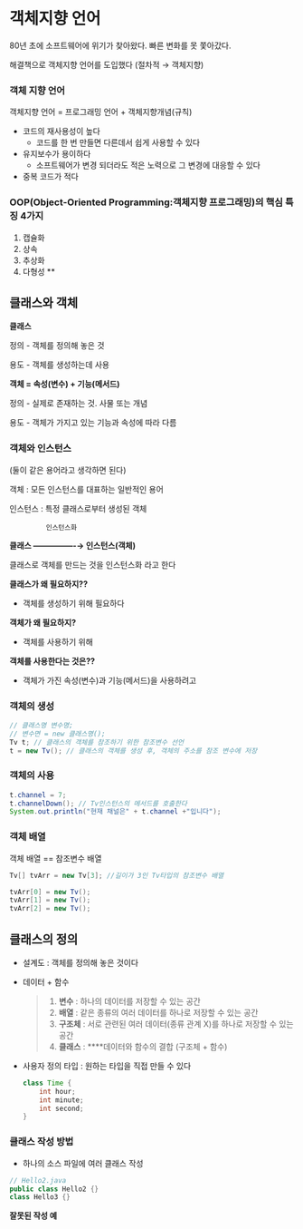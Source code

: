 # 객체지향 언어

80년 초에 소프트웨어에 위기가 찾아왔다. 빠른 변화를 못 쫓아갔다.

해결책으로 객체지향 언어를 도입했다 (절차적 → 객체지향)

### 객체 지향 언어

객체지향 언어 = 프로그래밍 언어 + 객체지향개념(규칙)

- 코드의 재사용성이 높다
    - 코드를 한 번 만들면 다른데서 쉽게 사용할 수 있다
- 유지보수가 용이하다
    - 소프트웨어가 변경 되더라도 적은 노력으로 그 변경에 대응할 수 있다
- 중복 코드가 적다

### OOP(Object-Oriented Programming:객체지향 프로그래밍)의 핵심 특징 4가지

1. 캡슐화
2. 상속
3. 추상화
4. 다형성 **

## 클래스와 객체

**클래스**

정의 - 객체를 정의해 놓은 것

용도 - 객체를 생성하는데 사용

**객체 = 속성(변수) + 기능(메서드)**

정의 - 실제로 존재하는 것. 사물 또는 개념

용도 - 객체가 가지고 있는 기능과 속성에 따라 다름

 

### 객체와 인스턴스

(둘이 같은 용어라고 생각하면 된다)

객체 : 모든 인스턴스를 대표하는 일반적인 용어

인스턴스 : 특정 클래스로부터 생성된 객체 

             인스턴스화

**클래스 —————-→ 인스턴스(객체)**

클래스로 객체를 만드는 것을 인스턴스화 라고 한다

**클래스가 왜 필요하지??**

- 객체를 생성하기 위해 필요하다

**객체가 왜 필요하지?**

- 객체를 사용하기 위해

**객체를 사용한다는 것은??**

- 객체가 가진 속성(변수)과 기능(메서드)을 사용하려고

### 객체의 생성

```java
// 클래스명 변수명;
// 변수면 = new 클래스명();
Tv t; // 클래스의 객체를 참조하기 위한 참조변수 선언
t = new Tv(); // 클래스의 객체를 생성 후, 객체의 주소를 참조 변수에 저장
```

### 객체의 사용

```java
t.channel = 7;
t.channelDown(); // Tv인스턴스의 메서드를 호출한다
System.out.println("현재 채널은" + t.channel +"입니다");
```

### 객체 배열

객체 배열 == 참조변수 배열

```java
Tv[] tvArr = new Tv[3]; //길이가 3인 Tv타입의 참조변수 배열

tvArr[0] = new Tv();
tvArr[1] = new Tv();
tvArr[2] = new Tv();
```

## 클래스의 정의

- 설계도 : 객체를 정의해 놓은 것이다
- 데이터 + 함수
    
    > 1. **변수** : 하나의 데이터를 저장할 수 있는 공간
    > 2. **배열** : 같은 종류의 여러 데이터를 하나로 저장할 수 있는 공간
    > 3. **구조체** : 서로 관련된 여러 데이터(종류 관계 X)를 하나로 저장할 수 있는 공간
    > 4. **클래스** : ****데이터와 함수의 결합 (구조체 + 함수)
    > 
    
- 사용자 정의 타입 : 원하는 타입을 직접 만들 수 있다
    
    ```java
    class Time {
    	int hour;
    	int minute;
    	int second;
    }
    ```
    

### 클래스 작성 방법

- 하나의 소스 파일에 여러 클래스 작성

```java
// Hello2.java
public class Hello2 {}
class Hello3 {}
```

**잘못된 작성 예**
